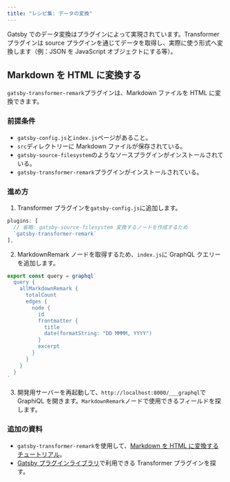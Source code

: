 ```yaml
---
title: "レシピ集: データの変換"
---
```


Gatsby でのデータ変換はプラグインによって実現されています。Transformer プラグインは source プラグインを通じてデータを取得し、実際に使う形式へ変換します（例：JSON を JavaScript オブジェクトにする等）。

## Markdown を HTML に変換する

`gatsby-transformer-remark`プラグインは、Markdown ファイルを HTML に変換できます。

### 前提条件

- `gatsby-config.js`と`index.js`ページがあること。
- `src`ディレクトリーに Markdown ファイルが保存されている。
- `gatsby-source-filesystem`のようなソースプラグインがインストールされている。
- `gatsby-transformer-remark`プラグインがインストールされている。

### 進め方

1. Transformer プラグインを`gatsby-config.js`に追加します。

```js:title=gatsby-config.js
plugins: [
  // 省略: gatsby-source-filesystem 変換するノードを作成するため
  `gatsby-transformer-remark`
],
```

2. MarkdownRemark ノードを取得するため、`index.js`に GraphQL クエリーを追加します。

```jsx:title=src/pages/index.js
export const query = graphql`
  query {
    allMarkdownRemark {
      totalCount
      edges {
        node {
          id
          frontmatter {
            title
            date(formatString: "DD MMMM, YYYY")
          }
          excerpt
        }
      }
    }
  }
`
```

3. 開発用サーバーを再起動して、`http://localhost:8000/___graphql`で GraphiQL を開きます。`MarkdownRemark`ノードで使用できるフィールドを探します。

### 追加の資料

- `gatsby-transformer-remark`を使用して、[Markdown を HTML に変換するチュートリアル](/tutorial/part-six/#transformer-plugins)。
- [Gatsby プラグインライブラリ](/plugins/?=transformer)で利用できる Transformer プラグインを探す。
